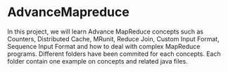 # AdvanceMapreduce

In this project, we will learn Advance MapReduce concepts such as Counters, Distributed Cache, MRunit, Reduce Join, Custom Input Format, Sequence Input Format and how to deal with complex MapReduce programs.
Different folders have been commited for each concepts. Each folder contain one example on concepts and related java files.
